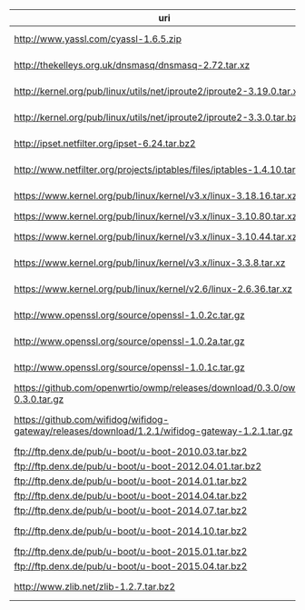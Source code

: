 uri | filename | md5sum
----|----------|-------
http://www.yassl.com/cyassl-1.6.5.zip | cyassl-1.6.5.zip | 98c2c6350acf1d089756a1de9ccb9903
http://thekelleys.org.uk/dnsmasq/dnsmasq-2.72.tar.xz | dnsmasq-2.72.tar.xz | 0256e0a71e27c8d8a5c89a0d18f3cfe2
http://kernel.org/pub/linux/utils/net/iproute2/iproute2-3.19.0.tar.xz | iproute2-3.19.0.tar.xz | 237083a1e3c388cde7a115a5724dc72a
http://kernel.org/pub/linux/utils/net/iproute2/iproute2-3.3.0.tar.bz2 | iproute2-3.3.0.tar.bz2 | 308e7145218dd552c2766fe527e239e1
http://ipset.netfilter.org/ipset-6.24.tar.bz2 | ipset-6.14.tar.bz2 | 70f2d4c054592236dcda285855a4ee58
http://www.netfilter.org/projects/iptables/files/iptables-1.4.10.tar.bz2 | iptables-1.4.10.tar.bz2 | f382fe693f0b59d87bd47bea65eca198
https://www.kernel.org/pub/linux/kernel/v3.x/linux-3.18.16.tar.xz | linux-3.18.16.tar.xz | 3b0e66fdf47b0660521d79b881eabf04
https://www.kernel.org/pub/linux/kernel/v3.x/linux-3.10.80.tar.xz | |
https://www.kernel.org/pub/linux/kernel/v3.x/linux-3.10.44.tar.xz | linux-3.10.44.tar.xz | 8a4006eff3bbd8aff58fe4b443223e7a
https://www.kernel.org/pub/linux/kernel/v3.x/linux-3.3.8.tar.xz | linux-3.3.8.tar.xz |
https://www.kernel.org/pub/linux/kernel/v2.6/linux-2.6.36.tar.xz | linux-2.6.36.tar.xz | a59fae4bd5e2245715a3b9ecfe56d6f6
http://www.openssl.org/source/openssl-1.0.2c.tar.gz | openssl-1.0.2c.tar.gz | 8c8d81a9ae7005276e486702edbcd4b6
http://www.openssl.org/source/openssl-1.0.2a.tar.gz | openssl-1.0.2a.tar.gz | a06c547dac9044161a477211049f60ef
http://www.openssl.org/source/openssl-1.0.1c.tar.gz | openssl-1.0.1c.tar.gz | ae412727c8c15b67880aef7bd2999b2e
https://github.com/openwrtio/owmp/releases/download/0.3.0/owmp-0.3.0.tar.gz | owmp-0.3.0.tar.gz | ca770f3f3d8afaed1c06a34e5dac3a1e
https://github.com/wifidog/wifidog-gateway/releases/download/1.2.1/wifidog-gateway-1.2.1.tar.gz | wifidog-gateway-1.2.1.tar.gz | 3c9c35968f154b1c9224245a5d708d5f
ftp://ftp.denx.de/pub/u-boot/u-boot-2010.03.tar.bz2 | |
ftp://ftp.denx.de/pub/u-boot/u-boot-2012.04.01.tar.bz2 | |
ftp://ftp.denx.de/pub/u-boot/u-boot-2014.01.tar.bz2 | |
ftp://ftp.denx.de/pub/u-boot/u-boot-2014.04.tar.bz2 | |
ftp://ftp.denx.de/pub/u-boot/u-boot-2014.07.tar.bz2 | |
ftp://ftp.denx.de/pub/u-boot/u-boot-2014.10.tar.bz2 | u-boot-2014.10.tar.bz2 | 3ddcaee2f05b7c464778112ec83664b5
ftp://ftp.denx.de/pub/u-boot/u-boot-2015.01.tar.bz2 | |
ftp://ftp.denx.de/pub/u-boot/u-boot-2015.04.tar.bz2 | |
http://www.zlib.net/zlib-1.2.7.tar.bz2 | zlib-1.2.7.tar.bz2 | 2ab442d169156f34c379c968f3f482dd
